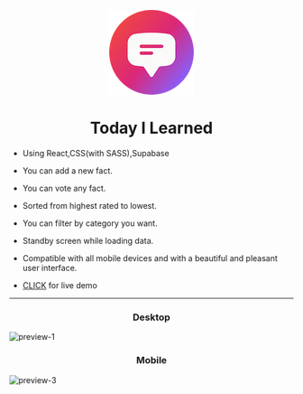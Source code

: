 <div align="Center">

![logo](/client/public/logo.png)
# Today I Learned
</div>

- Using React,CSS(with SASS),Supabase
- You can add a new fact.
- You can vote any fact.
- Sorted from highest rated to lowest.
- You can filter by category you want.
- Standby screen while loading data.
- Compatible with all mobile devices and with a beautiful and pleasant user interface.

- [CLICK](https://today-i-learned-five.vercel.app/) for live demo

------------

<div align="Center">

</div>

<div align="Center">

### Desktop

</div>

![preview-1](https://www.linkpicture.com/q/localhost_3001.png)

<div align="Center">

### Mobile

</div>

![preview-3](https://www.linkpicture.com/q/localhost_3001_-1.png)
